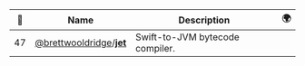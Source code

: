 |:star2: | Name | Description | 🌍|
|---|---|---|---|
|47|[@brettwooldridge](https://github.com/brettwooldridge)/[**jet**](https://github.com/brettwooldridge/jet)|Swift-to-JVM bytecode compiler.||

